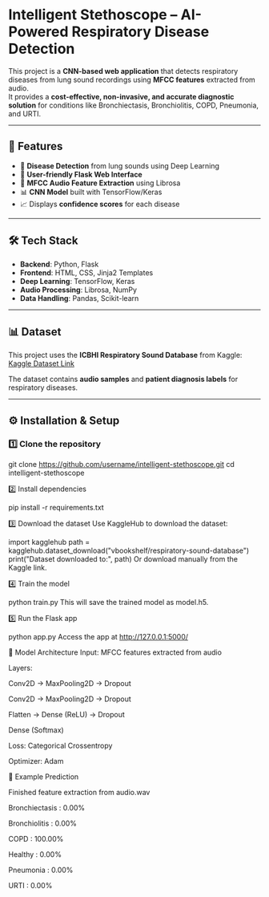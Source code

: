 # Intelligent Stethoscope – AI-Powered Respiratory Disease Detection

This project is a **CNN-based web application** that detects respiratory diseases from lung sound recordings using **MFCC features** extracted from audio.  
It provides a **cost-effective, non-invasive, and accurate diagnostic solution** for conditions like Bronchiectasis, Bronchiolitis, COPD, Pneumonia, and URTI.

---

## 📌 Features
- 🎯 **Disease Detection** from lung sounds using Deep Learning
- 🎨 **User-friendly Flask Web Interface**
- 🎵 **MFCC Audio Feature Extraction** using Librosa
- 📊 **CNN Model** built with TensorFlow/Keras
- 📈 Displays **confidence scores** for each disease

---

## 🛠 Tech Stack
- **Backend**: Python, Flask
- **Frontend**: HTML, CSS, Jinja2 Templates
- **Deep Learning**: TensorFlow, Keras
- **Audio Processing**: Librosa, NumPy
- **Data Handling**: Pandas, Scikit-learn

---

## 📊 Dataset
This project uses the **ICBHI Respiratory Sound Database** from Kaggle:
[Kaggle Dataset Link](https://www.kaggle.com/datasets/vbookshelf/respiratory-sound-database)

The dataset contains **audio samples** and **patient diagnosis labels** for respiratory diseases.

---

## ⚙️ Installation & Setup

### 1️⃣ Clone the repository
git clone https://github.com/username/intelligent-stethoscope.git
cd intelligent-stethoscope


2️⃣ Install dependencies

pip install -r requirements.txt


3️⃣ Download the dataset
Use KaggleHub to download the dataset:


import kagglehub
path = kagglehub.dataset_download("vbookshelf/respiratory-sound-database")
print("Dataset downloaded to:", path)
Or download manually from the Kaggle link.

4️⃣ Train the model

python train.py
This will save the trained model as model.h5.

5️⃣ Run the Flask app

python app.py
Access the app at http://127.0.0.1:5000/

🧠 Model Architecture
Input: MFCC features extracted from audio

Layers:

Conv2D → MaxPooling2D → Dropout

Conv2D → MaxPooling2D → Dropout

Flatten → Dense (ReLU) → Dropout

Dense (Softmax)

Loss: Categorical Crossentropy

Optimizer: Adam

📌 Example Prediction

Finished feature extraction from audio.wav

Bronchiectasis : 0.00%

Bronchiolitis : 0.00%

COPD           : 100.00%

Healthy        : 0.00%

Pneumonia      : 0.00%

URTI           : 0.00%

